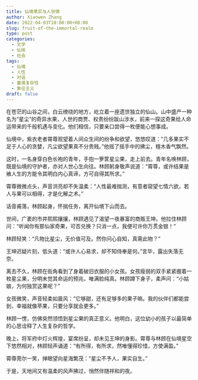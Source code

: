 ```yaml
---
title: 仙境果实与人世情
author: Xiaowen Zhang
date: 2022-04-03T10:00:00+08:00
slug: fruit-of-the-immortal-realm
type: post
categories:
  - 文学
  - 仙侠
  - 社会
tags:
  - 仙境
  - 人性
  - 对话
  - 塞満复杂性
  - 象征主义
draft: false
---
```


在苍茫的山谷之间，白云缭绕的地方，屹立着一座遗世独立的仙山。山中盛产一种名为“星尘”的奇异水果，人世的商贾、权贵纷纷跋山涉水，前来一探这奇果给人命运带来的千般机遇与变化。他们相信，只要亲口尝得一枚便能心想事成。

仙境中，紫衣老者霄尊观望着人间众生间的纷争和欲望，悠悠叹道：“几多果实不足于人心的贪婪，凡尘欲望果真不分贵贱。”他摇了摇手中的拂尘，檀木香气飘然。

这时，一名身穿白色长袍的青年，手抱一箩筐星尘果，走上前去。青年名唤林顾，既是仙境的守护者，亦对人世心生向往。林顾躬身敬声说道：“霄尊，或许结果是飨人生的方能令其明白内心真谛，方可自得其所求。”

霄尊微微点头，声音洪亮却不失温柔：“人性最难揣测，有意者窥望七情六欲，若人与果可以相得，才是化解之术。”

话音甫落，林顾起身，怀揣任务，离开仙境下山而去。

世间，广袤的市井熙熙攘攘，林顾遇见了渴望一夜暴富的商贩王坤。他拉住林顾问：“听闻你有那仙家奇果，可否兑换？只消一点，我便可许你万贯金银！”

林顾轻笑：“凡物比星尘，无价值可及。然你问心自知，真需此物？”

王坤迟疑片刻，低头道：“或许人心易求，却不知侍奉是何。”言毕，露出失落无奈。

离去不久，林顾在街角看到了身着破旧衣服的小女孩。女孩瘦弱的双手紧紧握着一枚星尘果，分明未觉其命运的预兆，唯满脸纯真。林顾蹲下身子，柔声问：“小姑娘，为何独赏这果呢？”

女孩微笑，声音轻柔如晨风：“它够甜，还有足够多的果子嘛。我的伙伴们都能尝到，幸福就像苹果，只要分享就会更多。”

林顾一愣，仿佛突然领悟到星尘果的真正意义。他明白，这位幼小的孩子以最简单的心思诠释了人生复杂的哲学。

晚上，将军府中灯火辉煌，宴席纷呈，却未见王坤的身影。霄尊与林顾在仙境星空下悠然相对，林顾轻声诵道：“有所得，有所求，然唯懂得珍惜，方使满盈。”

霄尊莞尔一笑，掸眼望向星海繁茂：“星尘不予人，果实自生。”

于是，天地间又有温柔的风声拂过，悄然伴随祥和的夜。
